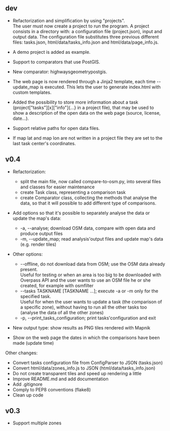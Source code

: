 dev
---
* Refactorization and simplification by using "projects".<br>
The user must now create a project to run the program. A project consists in a directory with: a configuration file (project.json), input and output data. The configuration file substitutes three previous different files: tasks.json, html/data/tasks_info.json and html/data/page_info.js.

* A demo project is added as example.

* Support to comparators that use PostGIS.

* New comparator: highwaysgeometrypostgis.

* The web page is now rendered through a Jinja2 template, each time --update_map is executed. This lets the user to generate index.html with custom templates.

* Added the possibility to store more information about a task (project["tasks"][x]["info"]{...} in a project file), that may be used to show a description of the open data on the web page (source, license, date...).

* Support relative paths for open data files.

* If map lat and map lon are not written in a project file they are set to the last task center's coordinates.

v0.4
----

* Refactorization:
    * split the main file, now called compare-to-osm.py, into several files and classes for easier maintenance
    * create Task class, representing a comparison task
    * create Comparator class, collecting the methods that analyse the data, so that it will possible to add different type of comparisons.

* Add options so that it's possible to separately analyse the data or update the map's data:
    * -a, --analyse; download OSM data, compare with open data and produce output files
    * -m, --update_map; read analysis'output files and update map's data (e.g. render tiles)

* Other options:
    * --offline, do not download data from OSM; use the OSM data already present.<br>Useful for testing or when an area is too big to be downloaded with Overpass API and the user wants to use an OSM file he or she created, for example with osmfilter
    * --tasks TASKNAME [TASKNAME ...]; execute -a or -m only for the specified task.<br>Useful for when the user wants to update a task (the comparison of a specific zone), without having to run all the other tasks too (analyse the data of all the other zones)
    * -p, --print_tasks_configuration; print tasks'configuration and exit

* New output type: show results as PNG tiles rendered with Mapnik

* Show on the web page the dates in which the comparisons have been made (update time)

Other changes:

* Convert tasks configuration file from ConfigParser to JSON (tasks.json)
* Convert html/data/zones_info.js to JSON (html/data/tasks_info.json)
* Do not create transparent tiles and speed up rendering a little
* Improve README.md and add documentation
* Add .gitignore
* Comply to PEP8 conventions (flake8)
* Clean up code

v0.3
----
* Support multiple zones